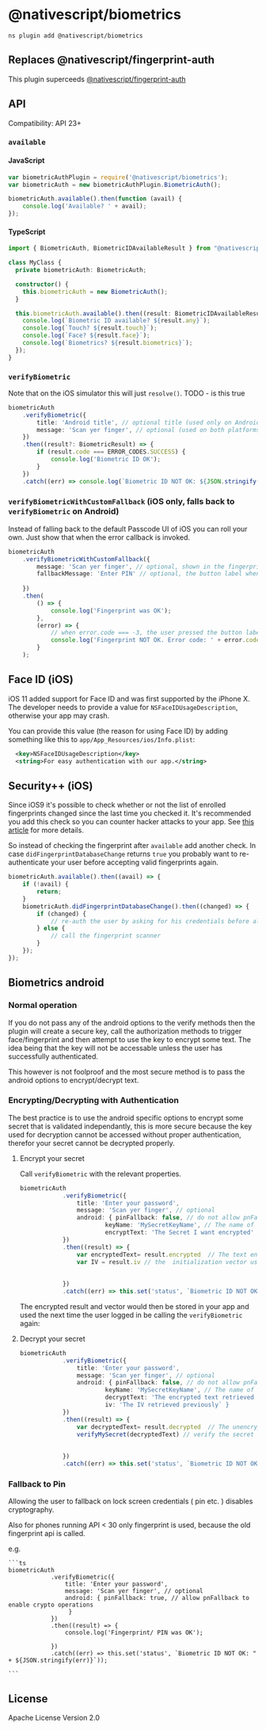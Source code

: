 # @nativescript/biometrics

```cli
ns plugin add @nativescript/biometrics
```

## Replaces @nativescript/fingerprint-auth

This plugin superceeds [@nativescript/fingerprint-auth](../fingerprint-auth)

## API

Compatibility: API 23+

### `available`

#### JavaScript

```js
var biometricAuthPlugin = require('@nativescript/biometrics');
var biometricAuth = new biometricAuthPlugin.BiometricAuth();

biometricAuth.available().then(function (avail) {
	console.log('Available? ' + avail);
});
```

#### TypeScript

```typescript
import { BiometricAuth, BiometricIDAvailableResult } from "@nativescript/biometrics";

class MyClass {
  private biometricAuth: BiometricAuth;

  constructor() {
    this.biometricAuth = new BiometricAuth();
  }

  this.biometricAuth.available().then((result: BiometricIDAvailableResult) => {
    console.log(`Biometric ID available? ${result.any}`);
    console.log(`Touch? ${result.touch}`);
    console.log(`Face? ${result.face}`);
	console.log(`Biometrics? ${result.biometrics}`);
  });
}
```

### `verifyBiometric`

Note that on the iOS simulator this will just `resolve()`. TODO - is this true

```typescript
biometricAuth
	.verifyBiometric({
		title: 'Android title', // optional title (used only on Android)
		message: 'Scan yer finger', // optional (used on both platforms) - for FaceID on iOS see the notes about NSFaceIDUsageDescription
	})
	.then((result?: BiometricResult) => {
		if (result.code === ERROR_CODES.SUCCESS) {
			console.log('Biometric ID OK');
		} 
	})
	.catch((err) => console.log(`Biometric ID NOT OK: ${JSON.stringify(err)}`));
```

### `verifyBiometricWithCustomFallback` (iOS only, falls back to `verifyBiometric` on Android)

Instead of falling back to the default Passcode UI of iOS you can roll your own.
Just show that when the error callback is invoked.

```typescript
biometricAuth
	.verifyBiometricWithCustomFallback({
		message: 'Scan yer finger', // optional, shown in the fingerprint dialog (default: 'Scan your finger').
		fallbackMessage: 'Enter PIN' // optional, the button label when scanning fails (default: 'Enter password').
		
	})
	.then(
		() => {
			console.log('Fingerprint was OK');
		},
		(error) => {
			// when error.code === -3, the user pressed the button labeled with your fallbackMessage
			console.log('Fingerprint NOT OK. Error code: ' + error.code + '. Error message: ' + error.message);
		}
	);
```

## Face ID (iOS)

iOS 11 added support for Face ID and was first supported by the iPhone X.
The developer needs to provide a value for `NSFaceIDUsageDescription`, otherwise your app may crash.

You can provide this value (the reason for using Face ID) by adding something like this to `app/App_Resources/ios/Info.plist`:

```xml
  <key>NSFaceIDUsageDescription</key>
  <string>For easy authentication with our app.</string>
```

## Security++ (iOS)

Since iOS9 it's possible to check whether or not the list of enrolled fingerprints changed since
the last time you checked it. It's recommended you add this check so you can counter hacker attacks
to your app. See [this article](https://www.linkedin.com/pulse/fingerprint-trojan-per-thorsheim/) for more details.

So instead of checking the fingerprint after `available` add another check.
In case `didFingerprintDatabaseChange` returns `true` you probably want to re-authenticate your user
before accepting valid fingerprints again.

```typescript
biometricAuth.available().then((avail) => {
	if (!avail) {
		return;
	}
	biometricAuth.didFingerprintDatabaseChange().then((changed) => {
		if (changed) {
			// re-auth the user by asking for his credentials before allowing a fingerprint scan again
		} else {
			// call the fingerprint scanner
		}
	});
});
```

## Biometrics android

### Normal operation

If you do not pass any of the android options to the verify methods then the plugin will create a secure key, call the authorization methods to trigger face/fingerprint and then attempt to use the key to encrypt some text.  The idea being that the key will not be accessable unless the user has successfully authenticated.

This however is not foolproof and the most secure method is to pass the android options to encrypt/decrypt text.

### Encrypting/Decrypting with Authentication

The best practice is to use the android specific options to encrypt some secret that is validated independantly, this is more secure because the key used for decryption cannot be accessed without proper authentication,  therefor your secret cannot be decrypted properly.

1.  Encrypt your secret

	Call ```verifyBiometric``` with the relevant properties.

	```ts
	biometricAuth
				.verifyBiometric({
					title: 'Enter your password',
					message: 'Scan yer finger', // optional
					android: { pinFallback: false, // do not allow pnFallback to enable crypto operations
							keyName: 'MySecretKeyName', // The name of the key that will be created/used
							encryptText: 'The Secret I want encrypted' },
				})
				.then((result) => {
					var encryptedText= result.encrypted  // The text encrypted with a key named "MySecretKeyName"
					var IV = result.iv // the  initialization vector used to encrypt
					
					
				})
				.catch((err) => this.set('status', `Biometric ID NOT OK: " + ${JSON.stringify(err)}`));

	```

	The encrypted result and vector would then be stored in your app and used the next time the user logged in be calling the ```verifyBiometric``` again:

1.  Decrypt your secret
	```ts
	biometricAuth
				.verifyBiometric({
					title: 'Enter your password',
					message: 'Scan yer finger', // optional
					android: { pinFallback: false, // do not allow pnFallback to enable crypto operations
							keyName: 'MySecretKeyName', // The name of the key that will be created/used
							decryptText: 'The encrypted text retrieved previously',
							iv: 'The IV retrieved previously` }
				})
				.then((result) => {
					var decryptedText= result.decrypted  // The unencrypted secret 
					verifyMySecret(decryptedText) // verify the secret by some means, e.g. a call to a back end server.
					
					
				})
				.catch((err) => this.set('status', `Biometric ID NOT OK: " + ${JSON.stringify(err)}`));

	```

### Fallback to Pin

Allowing the user to fallback on lock screen credentials ( pin etc. ) disables cryptography.  

Also for phones running API < 30 only fingerprint is used, because the old fingerprint api is called.

e.g.

	```ts
	biometricAuth
				.verifyBiometric({
					title: 'Enter your password',
					message: 'Scan yer finger', // optional
					android: { pinFallback: true, // allow pnFallback to enable crypto operations
					 }
				})
				.then((result) => {
					console.log('Fingerprint/ PIN was OK');
					
				})
				.catch((err) => this.set('status', `Biometric ID NOT OK: " + ${JSON.stringify(err)}`));

	```


## License

Apache License Version 2.0
